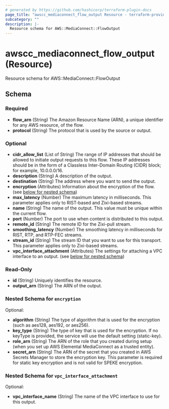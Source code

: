 ```yaml
---
# generated by https://github.com/hashicorp/terraform-plugin-docs
page_title: "awscc_mediaconnect_flow_output Resource - terraform-provider-awscc"
subcategory: ""
description: |-
  Resource schema for AWS::MediaConnect::FlowOutput
---
```


# awscc_mediaconnect_flow_output (Resource)

Resource schema for AWS::MediaConnect::FlowOutput



<!-- schema generated by tfplugindocs -->
## Schema

### Required

- **flow_arn** (String) The Amazon Resource Name (ARN), a unique identifier for any AWS resource, of the flow.
- **protocol** (String) The protocol that is used by the source or output.

### Optional

- **cidr_allow_list** (List of String) The range of IP addresses that should be allowed to initiate output requests to this flow. These IP addresses should be in the form of a Classless Inter-Domain Routing (CIDR) block; for example, 10.0.0.0/16.
- **description** (String) A description of the output.
- **destination** (String) The address where you want to send the output.
- **encryption** (Attributes) Information about the encryption of the flow. (see [below for nested schema](#nestedatt--encryption))
- **max_latency** (Number) The maximum latency in milliseconds. This parameter applies only to RIST-based and Zixi-based streams.
- **name** (String) The name of the output. This value must be unique within the current flow.
- **port** (Number) The port to use when content is distributed to this output.
- **remote_id** (String) The remote ID for the Zixi-pull stream.
- **smoothing_latency** (Number) The smoothing latency in milliseconds for RIST, RTP, and RTP-FEC streams.
- **stream_id** (String) The stream ID that you want to use for this transport. This parameter applies only to Zixi-based streams.
- **vpc_interface_attachment** (Attributes) The settings for attaching a VPC interface to an output. (see [below for nested schema](#nestedatt--vpc_interface_attachment))

### Read-Only

- **id** (String) Uniquely identifies the resource.
- **output_arn** (String) The ARN of the output.

<a id="nestedatt--encryption"></a>
### Nested Schema for `encryption`

Optional:

- **algorithm** (String) The type of algorithm that is used for the encryption (such as aes128, aes192, or aes256).
- **key_type** (String) The type of key that is used for the encryption. If no keyType is provided, the service will use the default setting (static-key).
- **role_arn** (String) The ARN of the role that you created during setup (when you set up AWS Elemental MediaConnect as a trusted entity).
- **secret_arn** (String) The ARN of the secret that you created in AWS Secrets Manager to store the encryption key. This parameter is required for static key encryption and is not valid for SPEKE encryption.


<a id="nestedatt--vpc_interface_attachment"></a>
### Nested Schema for `vpc_interface_attachment`

Optional:

- **vpc_interface_name** (String) The name of the VPC interface to use for this output.



